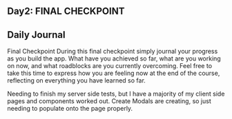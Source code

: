 ## Day2: FINAL CHECKPOINT

## Daily Journal
Final Checkpoint
During this final checkpoint simply journal your progress as you build the app. What have you achieved so far, what are you working on now, and what roadblocks are you currently overcoming. Feel free to take this time to express how you are feeling now at the end of the course, reflecting on everything you have learned so far.

Needing to finish my server side tests, but I have a majority of my client side pages and components worked out. Create Modals are creating, so just needing to populate onto the page properly.